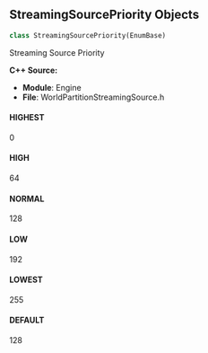 ## StreamingSourcePriority Objects

```python
class StreamingSourcePriority(EnumBase)
```

Streaming Source Priority

**C++ Source:**

- **Module**: Engine
- **File**: WorldPartitionStreamingSource.h

<a id="unreal.StreamingSourcePriority.HIGHEST"></a>

#### HIGHEST

0

<a id="unreal.StreamingSourcePriority.HIGH"></a>

#### HIGH

64

<a id="unreal.StreamingSourcePriority.NORMAL"></a>

#### NORMAL

128

<a id="unreal.StreamingSourcePriority.LOW"></a>

#### LOW

192

<a id="unreal.StreamingSourcePriority.LOWEST"></a>

#### LOWEST

255

<a id="unreal.StreamingSourcePriority.DEFAULT"></a>

#### DEFAULT

128

<a id="unreal.StateTreeRunStatus"></a>